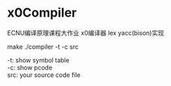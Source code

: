 # x0Compiler
ECNU编译原理课程大作业  x0编译器  lex yacc(bison)实现

make
./compiler -t -c src


-t: 	show symbol table  
-c: 	show pcode  
src: 	your source code file  